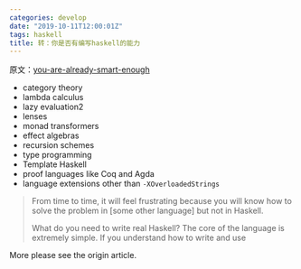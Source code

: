 ```yaml
---
categories: develop
date: "2019-10-11T12:00:01Z"
tags: haskell
title: 转：你是否有编写haskell的能力
---
```


原文：[you-are-already-smart-enough](https://www.williamyaoh.com/posts/2019-10-05-you-are-already-smart-enough.html)

<!--more-->

- category theory
- lambda calculus
- lazy evaluation2
- lenses
- monad transformers
- effect algebras
- recursion schemes
- type programming
- Template Haskell
- proof languages like Coq and Agda
- language extensions other than `-XOverloadedStrings`


> From time to time, it will feel frustrating because you will know how to solve the problem in [some other language] but not in Haskell.
> 
> What do you need to write real Haskell? The core of the language is extremely simple. If you understand how to write and use

More please see the origin article.
